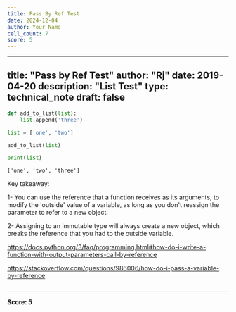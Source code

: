 ```yaml
---
title: Pass By Ref Test
date: 2024-12-04
author: Your Name
cell_count: 7
score: 5
---
```


---
title: "Pass by Ref Test"
author: "Rj"
date: 2019-04-20
description: "List Test"
type: technical_note
draft: false
---

```python
def add_to_list(list):
    list.append('three')
```


```python
list = ['one', 'two']
```


```python
add_to_list(list)
```


```python
print(list)
```

    ['one', 'two', 'three']


Key takeaway:

1- You can use the reference that a function receives as its arguments, to modify the 'outside' value of a variable, as long as you don't reassign the parameter to refer to a new object. 
        
        
2- Assigning to an immutable type will always create a new object, which breaks the reference that you had to the outside variable.

https://docs.python.org/3/faq/programming.html#how-do-i-write-a-function-with-output-parameters-call-by-reference

https://stackoverflow.com/questions/986006/how-do-i-pass-a-variable-by-reference


```python

```


---
**Score: 5**